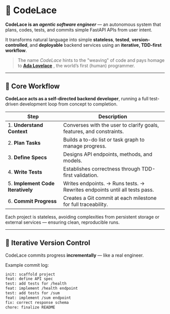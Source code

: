 # 🧵 CodeLace

**CodeLace is an <i>agentic software engineer</i>** — an autonomous system that plans, codes, tests, and commits simple FastAPI APIs from user intent.

It transforms natural language into simple **stateless**, **tested**, **version-controlled**, and **deployable** backend services using an **iterative, TDD-first workflow**.

> The name *CodeLace* hints to the "weaving" of code and pays homage to **[Ada Lovelace](https://lemelson.mit.edu/resources/ada-lovelace)**
, the world’s first (human) programmer. 

---

## 🧠 Core Workflow

**CodeLace acts as a self-directed backend developer**, running a full test-driven development loop from concept to completion.

|Step|Description|
|------|--------------|
|1. **Understand Context**|Converses with the user to clarify goals, features, and constraints.|
|2. **Plan Tasks**|Builds a to-do list or task graph to manage progress.|
|3. **Define Specs**|Designs API endpoints, methods, and models.|
|4. **Write Tests**|Establishes correctness through TDD-first validation.|
|5. **Implement Code Iteratively**|Writes endpoints. &rarr; Runs tests. &rarr; Rewrites endpoints until all tests pass.|
|6. **Commit Progress**|Creates a Git commit at each milestone for full traceability.|

Each project is stateless, avoiding complexities from persistent storage or external services — ensuring clean, reproducible runs.

---

## 🌱 Iterative Version Control

CodeLace commits progress **incrementally** — like a real engineer.

Example commit log:

```bash
init: scaffold project
feat: define API spec
test: add tests for /health
feat: implement /health endpoint
test: add tests for /sum
feat: implement /sum endpoint
fix: correct response schema
chore: finalize README
```
